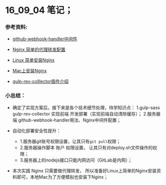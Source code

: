 # 16_09_04 笔记；

### 参考资料:
* [github-webhook-handler中间件](https://github.com/rvagg/github-webhook-handler)
* [Nginx 简单的代理转发配置](http://liuyu.blog.51cto.com/183345/166381/)
* [Linux 简单安装Nginx](http://www.cnblogs.com/kreo/p/4378086.html)
* [Mac上安装Nginx](http://blog.csdn.net/eagle_naixue/article/details/26063871)

* [gulp-rev-colllector插件介绍](http://blog.csdn.net/hayleyxia/article/details/46969711)


### 小总结：
* 确定了实现方案后，接下来是各个技术细节处理，待学知识点：
	1.gulp-sass  gulp-rev-collector 实现前端 开发部署（实现前端自动清除缓存）；
	2.服务器端 github-webhook-handler用法、Nginx中间件配置；

* 自动化部署安全性提升： 
	* 1.服务器git账号权限设置，让其只有`git pull`权限；
	* 2.服务器操作脚本 账户 权限设置， 让其只有对deploy.sh文件操作的权限；
	* 3.服务器上的nodejs接口只能内网访问（GitLab是内网）；

* 本次实践 Nginx 只需要做代理转发， 所以准备好Linux上简单的Nginx安装资料即可，本地Mac为了方便模拟也安装下Nginx； 